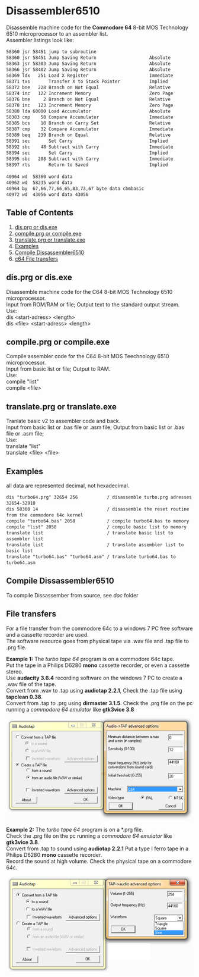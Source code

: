 # Disassembler6510

Disassemble machine code for the **Commodore 64** 8-bit MOS Technology 6510 microprocessor to an assembler list.<br />
Assembler listings look like:&nbsp;
```
58360 jsr 58451 jump to subroutine
58360 jsr 58451 Jump Saving Return                    Absolute     
58363 jsr 58303 Jump Saving Return                    Absolute     
58366 jsr 58402 Jump Saving Return                    Absolute     
58369 ldx   251 Load X Register                       Immediate    
58371 txs       Transfer X to Stack Pointer           Implied      
58372 bne   228 Branch on Not Equal                   Relative     
58374 inc   122 Increment Memory                      Zero Page    
58376 bne     2 Branch on Not Equal                   Relative     
58378 inc   123 Increment Memory                      Zero Page    
58380 lda 60000 Load Accumulator                      Absolute     
58383 cmp    58 Compare Accumulator                   Immediate    
58385 bcs    10 Branch on Carry Set                   Relative     
58387 cmp    32 Compare Accumulator                   Immediate    
58389 beq   239 Branch on Equal                       Relative     
58391 sec       Set Carry                             Implied      
58392 sbc    48 Subtract with Carry                   Immediate    
58394 sec       Set Carry                             Implied      
58395 sbc   208 Subtract with Carry                   Immediate    
58397 rts       Return to Saved                       Implied

40964 wd  58360 word data
40962 wd  58235 word data
40964 by  67,66,77,66,65,83,73,67 byte data cbmbasic
40972 wd  43056 word data 43056
```

## Table of Contents
1. [dis.prg or dis.exe](#dis.prg-or-dis.exe)
2. [compile.prg or compile.exe](#compile.prg-or-compile.exe)
3. [translate.prg or translate.exe](#installation)
4. [Examples](#Examples)
5. [Compile Dissassembler6510](#Compile-Dissassmbler6510)
6. [c64 File transfers](#File-transfers-between-a-Windows-7-PC-and-a-Commodore-64)

## dis.prg or dis.exe
Disassemble machine code for the C64 8-bit MOS Technology 6510 microprocessor.<br />
Input from ROM/RAM or file; Output text to the standard output stream.<br />
Use: <br />
dis \<start-adress\> \<length\><br />
dis \<file\> \<start-adress\> \<length\><br />

## compile.prg or compile.exe
Compile assembler code for the C64 8-bit MOS Teechnology 6510 microprocessor.<br />
Input from basic list or file; Output to RAM.<br />
Use: <br />
compile \"list\" <start-adress> <br />
compile \<file\> <start-adress>  <br />

## translate.prg or translate.exe
Tranlate basic v2 to assembler code and back.<br />
Input from basic list or .bas file or .asm file; Output from basic list or .bas file or .asm file;<br />
Use:<br />
translate \"list\"<br />
translate \<file\> \<file\><br />

## Examples
all data are represented decimal, not hexadecimal.<br />
```
dis "turbo64.prg" 32654 256           / disassemble turbo.prg adresses 32654-32910
dis 58360 14                          / disassemble the reset routine from the commodore 64c kernel
compile "turbo64.bas" 2058            / compile turbo64.bas to memory
compile "list" 2058                   / compile basic list to memory
translate list                        / translate basic list to assembler list
translate list                        / translate assembler list to basic list
translate "turbo64.bas" "turbo64.asm" / translate turbo64.bas to turbo64.asm
```

## Compile Dissassembler6510
To compile Dissassember from source, see _doc_ folder

## File transfers 
For a file transfer from the commodore 64c to a windows 7 PC free software and a cassette recorder are used.<br />
The software resource goes from physical tape via .wav file and .tap file to .prg file.<br />

**Example 1:** The _turbo tape 64_ program is on a commodore 64c tape. <br />
Put the tape in a Philips D6280 **mono** cassette recorder, or even a cassette stereo. <br />
Use **audacity 3.6.4** recording software on the windows 7 PC to create a .wav file of the tape. <br />
Convert from .wav to .tap using **audiotap 2.2.1**, Check the .tap file using **tapclean 0.38**.<br />
Convert from .tap to .prg using **dirmaster 3.1.5**. Check the .prg file on the pc running a _commodore 64 emulator_ like **gtk3vice 3.8**<br />

![From wav to tap.](https://github.com/Geert-Jan77/Disassembler6510/blob/main/doc/audiotap2.png)

**Example 2:** The _turbo tape 64_ program is on a *.prg file. <br />
Check the .prg file on the pc running a _commodore 64 emulator_ like **gtk3vice 3.8**. <br />
Convert from .tap to sound using **audiotap 2.2.1** Put a type I ferro tape in a Philips D6280 **mono** cassette recorder. <br />
Record the sound at high volume. Check the physical tape on a commodore 64c.<br />

![From tap to sound.](https://github.com/Geert-Jan77/Disassembler6510/blob/main/doc/audiotap1.png)
